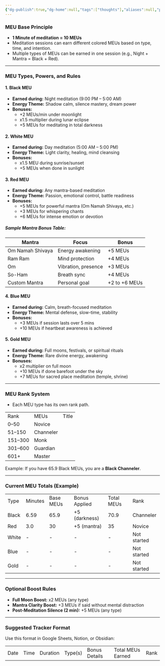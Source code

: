 ```yaml
---
{"dg-publish":true,"dg-home":null,"tags":["thoughts"],"aliases":null,"permalink":"/notes/05-thoughts-resources/meditation-energy-unit/","dgPassFrontmatter":true,"updated":"2025-05-02T12:25:27.152+05:30"}
---
```


### **MEU Base Principle**

- **1 Minute of meditation = 10 MEUs**
- Meditation sessions can earn different colored MEUs based on type, time, and intention.
- Multiple types of MEUs can be earned in one session (e.g., Night + Mantra = Black + Red).

---

### **MEU Types, Powers, and Rules**

#### **1. Black MEU**

- **Earned during:** Night meditation (9:00 PM – 5:00 AM)
- **Energy Theme:** Shadow calm, silence mastery, dream power
- **Bonuses:**
    - +2 MEUs/min under moonlight
    - x1.5 multiplier during lunar eclipse
    - +5 MEUs for meditating in total darkness
#### **2. White MEU**

- **Earned during:** Day meditation (5:00 AM – 5:00 PM)
- **Energy Theme:** Light clarity, healing, mind cleansing
- **Bonuses:**
    - x1.5 MEU during sunrise/sunset
    - +5 MEUs when done in sunlight

#### **3. Red MEU**

- **Earned during:** Any mantra-based meditation
- **Energy Theme:** Passion, emotional control, battle readiness
- **Bonuses:**
    - +5 MEUs for powerful mantra (Om Namah Shivaya, etc.)
    - +3 MEUs for whispering chants
    - +6 MEUs for intense emotion or devotion
##### **Sample Mantra Bonus Table:**

|Mantra|Focus|Bonus|
|---|---|---|
|Om Namah Shivaya|Energy awakening|+5 MEUs|
|Ram Ram|Mind protection|+4 MEUs|
|Om|Vibration, presence|+3 MEUs|
|So-Ham|Breath sync|+4 MEUs|
|Custom Mantra|Personal goal|+2 to +6 MEUs|

#### **4. Blue MEU**

- **Earned during:** Calm, breath-focused meditation
- **Energy Theme:** Mental defense, slow-time, stability
- **Bonuses:**
    - +3 MEUs if session lasts over 5 mins
    - +10 MEUs if heartbeat awareness is achieved
#### **5. Gold MEU**

- **Earned during:** Full moons, festivals, or spiritual rituals
- **Energy Theme:** Rare divine energy, awakening
- **Bonuses:**
    - x2 multiplier on full moon
    - +10 MEUs if done barefoot under the sky
    - +7 MEUs for sacred place meditation (temple, shrine)
---

### **MEU Rank System**

- Each MEU type has its own rank path.

|   |   |   |
|---|---|---|
|Rank|MEUs|Title|
|0–50|Novice|
|51–150|Channeler|
|151–300|Monk|
|301–600|Guardian|
|601+|Master|

Example: If you have 65.9 Black MEUs, you are a **Black Channeler**.

---
### **Current MEU Totals (Example)**

|   |   |   |   |   |   |
|---|---|---|---|---|---|
|Type|Minutes|Base MEUs|Bonus Applied|Total MEUs|Rank|
|Black|6.59|65.9|+5 (darkness)|70.9|Channeler|
|Red|3.0|30|+5 (mantra)|35|Novice|
|White|-|-|-|-|Not started|
|Blue|-|-|-|-|Not started|
|Gold|-|-|-|-|Not started|

---
### **Optional Boost Rules**

- **Full Moon Boost:** x2 MEUs (any type)
- **Mantra Clarity Boost:** +3 MEUs if said without mental distraction
- **Post-Meditation Silence (2 min):** +5 MEUs (any type)

---
### **Suggested Tracker Format**

Use this format in Google Sheets, Notion, or Obsidian:

|   |   |   |   |   |   |   |
|---|---|---|---|---|---|---|
|Date|Time|Duration|Type(s)|Bonus Details|Total MEUs Earned|Rank|
